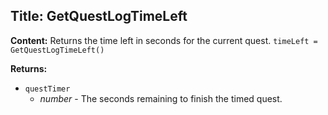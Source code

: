 ## Title: GetQuestLogTimeLeft

**Content:**
Returns the time left in seconds for the current quest.
`timeLeft = GetQuestLogTimeLeft()`

**Returns:**
- `questTimer`
  - *number* - The seconds remaining to finish the timed quest.